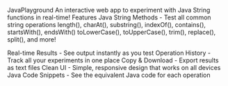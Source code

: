 JavaPlayground 
An interactive web app to experiment with Java String functions in real-time!
Features
Java String Methods - Test all common string operations
length(), charAt(), substring(), indexOf(), contains(), startsWith(), endsWith()
toLowerCase(), toUpperCase(), trim(), replace(), split(), and more!

 Real-time Results - See output instantly as you test
 Operation History - Track all your experiments in one place
Copy & Download - Export results as text files
Clean UI - Simple, responsive design that works on all devices
Java Code Snippets - See the equivalent Java code for each operation

